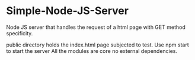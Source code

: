 # Simple-Node-JS-Server
Node JS server that handles the request of a html page with GET method specificity.

public directory holds the index.html page subjected to test.
Use npm start to start the server
All the modules are core no external dependencies.
